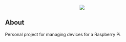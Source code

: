 <p align="center"><img src="https://laravel.com/assets/img/components/logo-laravel.svg"></p>

## About
Personal project for managing devices for a Raspberry Pi.

